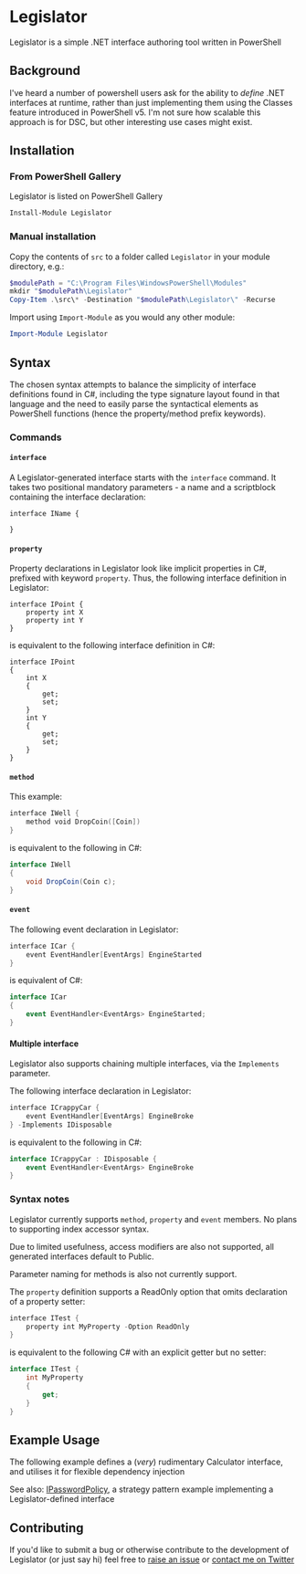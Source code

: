 # Legislator
Legislator is a simple .NET interface authoring tool written in PowerShell

## Background

I've heard a number of powershell users ask for the ability to _define_ .NET interfaces at runtime, rather than just implementing them using the Classes feature introduced in PowerShell v5. I'm not sure how scalable this approach is for DSC, but other interesting use cases might exist.

## Installation

### From PowerShell Gallery

Legislator is listed on PowerShell Gallery

```powershell
Install-Module Legislator
```

### Manual installation

Copy the contents of `src` to a folder called `Legislator` in your module directory, e.g.:

```powershell
$modulePath = "C:\Program Files\WindowsPowerShell\Modules"
mkdir "$modulePath\Legislator"
Copy-Item .\src\* -Destination "$modulePath\Legislator\" -Recurse
```

Import using `Import-Module` as you would any other module:

```powershell
Import-Module Legislator
```

## Syntax 

The chosen syntax attempts to balance the simplicity of interface definitions found in C#, including the type signature layout found in that language and the need to easily parse the syntactical elements as PowerShell functions (hence the property/method prefix keywords).

### Commands

#### `interface`

A Legislator-generated interface starts with the `interface` command. It takes two positional mandatory parameters - a name and a scriptblock containing the interface declaration:

    interface IName {

    }


#### `property`
Property declarations in Legislator look like implicit properties in C#, prefixed with keyword `property`.
Thus, the following interface definition in Legislator:

    interface IPoint {
        property int X
        property int Y
    }

is equivalent to the following interface definition in C#:

    interface IPoint 
    {
        int X
        {
            get;
            set;
        }
        int Y
        {
            get;
            set;
        }
    }


#### `method`

This example:

```powershell
interface IWell {
    method void DropCoin([Coin])
}
```

is equivalent to the following in C#:

```csharp
interface IWell
{
    void DropCoin(Coin c);
}
```

#### `event`

The following event declaration in Legislator:

```powershell
interface ICar {
    event EventHandler[EventArgs] EngineStarted
}
```

is equivalent of C#:

```csharp
interface ICar
{
    event EventHandler<EventArgs> EngineStarted;
}
```

#### Multiple interface

Legislator also supports chaining multiple interfaces, via the `Implements` parameter.

The following interface declaration in Legislator:

```powershell
interface ICrappyCar {
    event EventHandler[EventArgs] EngineBroke
} -Implements IDisposable
```

is equivalent to the following in C#:

```csharp
interface ICrappyCar : IDisposable {
    event EventHandler<EventArgs> EngineBroke
}
```

### Syntax notes

Legislator currently supports `method`, `property` and `event` members. No plans to supporting index accessor syntax.

Due to limited usefulness, access modifiers are also not supported, all generated interfaces default to Public.

Parameter naming for methods is also not currently support.

The `property` definition supports a ReadOnly option that omits declaration of a property setter:

```powershell
interface ITest {
    property int MyProperty -Option ReadOnly
}
```

is equivalent to the following C# with an explicit getter but no setter:

```csharp
interface ITest {
    int MyProperty
    {
        get;
    }
}
```

## Example Usage

The following example defines a (_very_) rudimentary Calculator interface, and utilises it for flexible dependency injection

<script src="https://gist.github.com/IISResetMe/ce158e711ea0ed0d0fb4b69bf3701a41.js"></script>

See also: [IPasswordPolicy](https://github.com/IISResetMe/IPasswordPolicy), a strategy pattern example implementing a Legislator-defined interface

## Contributing

If you'd like to submit a bug or otherwise contribute to the development of Legislator (or just say hi) feel free to [raise an issue](https://github.com/IISResetMe/Legislator/issues/new) or [contact me on Twitter](https://twitter.com/IISResetMe) 
